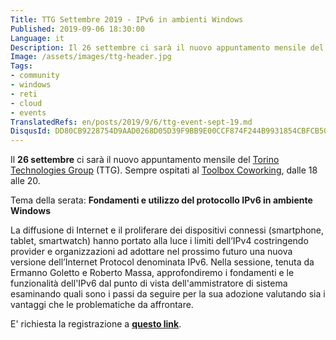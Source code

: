 ```yaml
---
Title: TTG Settembre 2019 - IPv6 in ambienti Windows
Published: 2019-09-06 18:30:00
Language: it
Description: Il 26 settembre ci sarà il nuovo appuntamento mensile del Torino Technologies Group (TTG). In questo appuntamento parleremo di IPv6 e come utilizzarlo in ambienti Windows.
Image: /assets/images/ttg-header.jpg
Tags:
- community
- windows
- reti
- cloud
- events
TranslatedRefs: en/posts/2019/9/6/ttg-event-sept-19.md
DisqusId: DD80CB9228754D9AAD0268D05D39F9BB9E00CCF874F244B9931854CBFCB5060D
---
```

Il **26 settembre** ci sar&agrave; il nuovo appuntamento mensile del <a href="http://www.torinotechnologiesgroup.it/" target="_blank">Torino Technologies Group</a> (TTG). Sempre ospitati al <a href="http://www.toolboxoffice.it" target="_blank">Toolbox Coworking</a>, dalle 18 alle 20.

Tema della serata: **Fondamenti e utilizzo del protocollo IPv6 in ambiente Windows**

La diffusione di Internet e il proliferare dei dispositivi connessi (smartphone, tablet, smartwatch) hanno portato alla luce i limiti dell’IPv4 costringendo provider e organizzazioni ad adottare nel prossimo futuro una nuova versione dell’Internet Protocol denominata IPv6. Nella sessione, tenuta da Ermanno Goletto e Roberto Massa, approfondiremo i fondamenti e le funzionalità dell'IPv6 dal punto di vista dell'ammistratore di sistema esaminando quali sono i passi da seguire per la sua adozione valutando sia i vantaggi che le problematiche da affrontare.

E' richiesta la registrazione a <a href="https://www.eventbrite.it/e/biglietti-fondamenti-e-utilizzo-del-protocollo-ipv6-in-ambiente-windows-71642140571/" target="_blank">**questo link**</a>.
